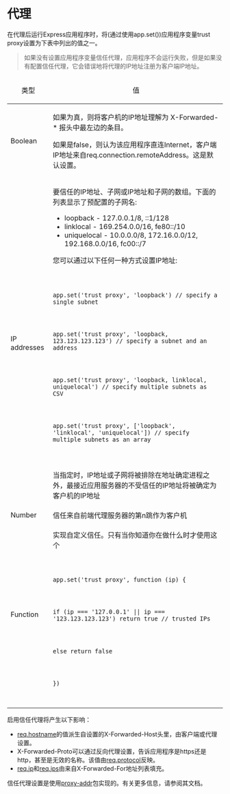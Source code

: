 ﻿# 代理

在代理后运行Express应用程序时，将(通过使用app.set())应用程序变量trust proxy设置为下表中列出的值之一。

> 如果没有设置应用程序变量信任代理，应用程序不会运行失败，但是如果没有配置信任代理，它会错误地将代理的IP地址注册为客户端IP地址。

<table>
  <thead>
    <tr>
      <td><p align="center">类型</p></td>
      <td><p align="center">值</p></td>
    </tr>
  </thead>
  <tbody>
    <tr>
      <td>Boolean</td>
      <td>
        <p>如果为真，则将客户机的IP地址理解为 X-Forwarded-* 报头中最左边的条目。</p>
        <p>如果是false，则认为该应用程序直连Internet，客户端IP地址来自req.connection.remoteAddress。这是默认设置。</p>
      </td>
    </tr><tr></tr>
    <tr>
      <td>IP addresses</td>
      <td>
        <p>要信任的IP地址、子网或IP地址和子网的数组。下面的列表显示了预配置的子网名:</p>
        <ul>
          <li>loopback - 127.0.0.1/8, ::1/128</li>
          <li>linklocal - 169.254.0.0/16, fe80::/10</li>
          <li>uniquelocal - 10.0.0.0/8, 172.16.0.0/12, 192.168.0.0/16, fc00::/7</li>
        </ul>
        <p>您可以通过以下任何一种方式设置IP地址:</p>
        <code>
          <p>app.set('trust proxy', 'loopback') // specify a single subnet</p>
          <p>app.set('trust proxy', 'loopback, 123.123.123.123') // specify a subnet and an address</p>
          <p>app.set('trust proxy', 'loopback, linklocal, uniquelocal') // specify multiple subnets as CSV</p>
          <p>app.set('trust proxy', ['loopback', 'linklocal', 'uniquelocal']) // specify multiple subnets as an array</p>
        </code>
        <p>当指定时，IP地址或子网将被排除在地址确定进程之外，最接近应用服务器的不受信任的IP地址将被确定为客户机的IP地址</p>
      </td>
    </tr><tr></tr>
    <tr>
      <td>Number</td>
      <td>信任来自前端代理服务器的第n跳作为客户机</td>
    </tr><tr></tr>
    <tr>
      <td>Function</td>
      <td>
        <p>实现自定义信任。只有当你知道你在做什么时才使用这个</p>
        <code>
          <p>app.set('trust proxy', function (ip) {</p>
            <p>if (ip === '127.0.0.1' || ip === '123.123.123.123') return true // trusted IPs</p>
            <p>else return false</p>
          <p>})</p>
        </code>
      </td>
    </tr>
  </tbody>
</table>

启用信任代理将产生以下影响：
  -  [req.hostname](http://expressjs.com/en/api.html#req.hostname)的值派生自设置的X-Forwarded-Host头里，由客户端或代理设置。
  -  X-Forwarded-Proto可以通过反向代理设置，告诉应用程序是https还是http，甚至是无效的名称。该值由[req.protocol](http://expressjs.com/en/api.html#req.protocol)反映。
  -  [req.ip](http://expressjs.com/en/api.html#req.ip)和[req.ips](http://expressjs.com/en/api.html#req.ips)由来自X-Forwarded-For地址列表填充。

信任代理设置是使用[proxy-addr](https://www.npmjs.com/package/proxy-addr)包实现的。有关更多信息，请参阅其文档。